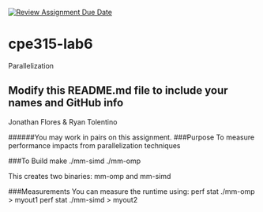 [![Review Assignment Due Date](https://classroom.github.com/assets/deadline-readme-button-24ddc0f5d75046c5622901739e7c5dd533143b0c8e959d652212380cedb1ea36.svg)](https://classroom.github.com/a/03ccHBig)
# cpe315-lab6
Parallelization

## Modify this README.md file to include your names and GitHub info

Jonathan Flores & Ryan Tolentino

######You may work in pairs on this assignment.
###Purpose
To measure performance impacts from parallelization techniques

###To Build
make
./mm-simd
./mm-omp

This creates two binaries: mm-omp and mm-simd

###Measurements
You can measure the runtime using:
    perf stat ./mm-omp > myout1
    perf stat ./mm-simd > myout2



